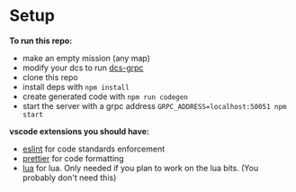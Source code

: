 # Setup
**To run this repo:**

- make an empty mission (any map)
- modify your dcs to run [dcs-grpc](https://github.com/DCS-gRPC/rust-server)
- clone this repo
- install deps with `npm install`
- create generated code with `npm run codegen`
- start the server with a grpc address `GRPC_ADDRESS=localhost:50051 npm start`

**vscode extensions you should have:**

- [eslint](https://marketplace.visualstudio.com/items?itemName=dbaeumer.vscode-eslint) for code standards enforcement
- [prettier](https://marketplace.visualstudio.com/items?itemName=esbenp.prettier-vscode) for code formatting
- [lua](https://marketplace.visualstudio.com/items?itemName=sumneko.lua) for lua. Only needed if you plan to work on the lua bits. (You probably don't need this)